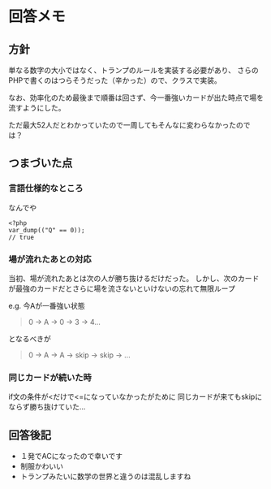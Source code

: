 # 回答メモ

## 方針
単なる数字の大小ではなく、トランプのルールを実装する必要があり、
さらのPHPで書くのはつらそうだった（辛かった）ので、クラスで実装。

なお、効率化のため最後まで順番は回さず、今一番強いカードが出た時点で場を流すようにした。

ただ最大52人だとわかっていたので一周してもそんなに変わらなかったのでは？

## つまづいた点
### 言語仕様的なところ
なんでや
```
<?php
var_dump(("Q" == 0));
// true
```

### 場が流れたあとの対応
当初、場が流れたあとは次の人が勝ち抜けるだけだった。
しかし、次のカードが最強のカードだとさらに場を流さないといけないの忘れて無限ループ

e.g. 今Aが一番強い状態
> 0 -> A -> 0 -> 3 -> 4...

となるべきが

> 0 -> A -> A -> skip -> skip -> ...

### 同じカードが続いた時
if文の条件が<だけで<=になっていなかったがために
同じカードが来てもskipにならず勝ち抜けていた...

## 回答後記
* １発でACになったので幸いです
* 制服かわいい
* トランプみたいに数学の世界と違うのは混乱しますね
